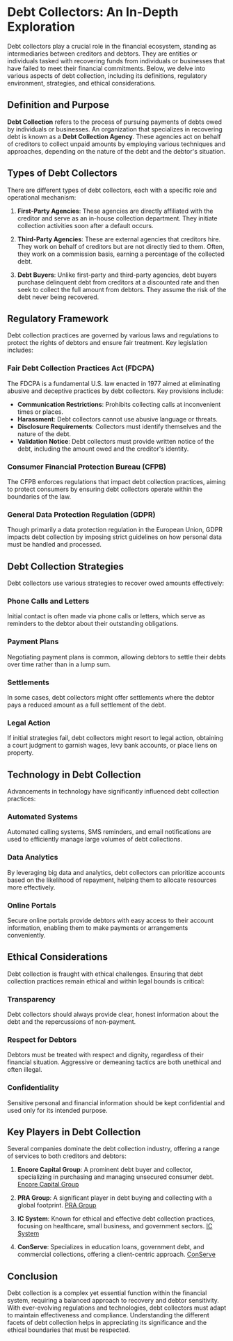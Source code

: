 # Debt Collectors: An In-Depth Exploration

Debt collectors play a crucial role in the financial ecosystem, standing as intermediaries between creditors and debtors. They are entities or individuals tasked with recovering funds from individuals or businesses that have failed to meet their financial commitments. Below, we delve into various aspects of debt collection, including its definitions, regulatory environment, strategies, and ethical considerations.

## Definition and Purpose

**Debt Collection** refers to the process of pursuing payments of debts owed by individuals or businesses. An organization that specializes in recovering debt is known as a **Debt Collection Agency**. These agencies act on behalf of creditors to collect unpaid amounts by employing various techniques and approaches, depending on the nature of the debt and the debtor's situation.

## Types of Debt Collectors

There are different types of debt collectors, each with a specific role and operational mechanism:

1. **First-Party Agencies**: These agencies are directly affiliated with the creditor and serve as an in-house collection department. They initiate collection activities soon after a default occurs.

2. **Third-Party Agencies**: These are external agencies that creditors hire. They work on behalf of creditors but are not directly tied to them. Often, they work on a commission basis, earning a percentage of the collected debt.

3. **Debt Buyers**: Unlike first-party and third-party agencies, debt buyers purchase delinquent debt from creditors at a discounted rate and then seek to collect the full amount from debtors. They assume the risk of the debt never being recovered.

## Regulatory Framework

Debt collection practices are governed by various laws and regulations to protect the rights of debtors and ensure fair treatment. Key legislation includes:

### Fair Debt Collection Practices Act (FDCPA)

The FDCPA is a fundamental U.S. law enacted in 1977 aimed at eliminating abusive and deceptive practices by debt collectors. Key provisions include:

- **Communication Restrictions**: Prohibits collecting calls at inconvenient times or places.
- **Harassment**: Debt collectors cannot use abusive language or threats.
- **Disclosure Requirements**: Collectors must identify themselves and the nature of the debt.
- **Validation Notice**: Debt collectors must provide written notice of the debt, including the amount owed and the creditor's identity.

### Consumer Financial Protection Bureau (CFPB)

The CFPB enforces regulations that impact debt collection practices, aiming to protect consumers by ensuring debt collectors operate within the boundaries of the law. 

### General Data Protection Regulation (GDPR)

Though primarily a data protection regulation in the European Union, GDPR impacts debt collection by imposing strict guidelines on how personal data must be handled and processed.

## Debt Collection Strategies

Debt collectors use various strategies to recover owed amounts effectively:

### Phone Calls and Letters

Initial contact is often made via phone calls or letters, which serve as reminders to the debtor about their outstanding obligations. 

### Payment Plans

Negotiating payment plans is common, allowing debtors to settle their debts over time rather than in a lump sum.

### Settlements

In some cases, debt collectors might offer settlements where the debtor pays a reduced amount as a full settlement of the debt.

### Legal Action

If initial strategies fail, debt collectors might resort to legal action, obtaining a court judgment to garnish wages, levy bank accounts, or place liens on property.

## Technology in Debt Collection

Advancements in technology have significantly influenced debt collection practices:

### Automated Systems

Automated calling systems, SMS reminders, and email notifications are used to efficiently manage large volumes of debt collections.

### Data Analytics

By leveraging big data and analytics, debt collectors can prioritize accounts based on the likelihood of repayment, helping them to allocate resources more effectively.

### Online Portals

Secure online portals provide debtors with easy access to their account information, enabling them to make payments or arrangements conveniently.

## Ethical Considerations

Debt collection is fraught with ethical challenges. Ensuring that debt collection practices remain ethical and within legal bounds is critical:

### Transparency

Debt collectors should always provide clear, honest information about the debt and the repercussions of non-payment.

### Respect for Debtors

Debtors must be treated with respect and dignity, regardless of their financial situation. Aggressive or demeaning tactics are both unethical and often illegal.

### Confidentiality

Sensitive personal and financial information should be kept confidential and used only for its intended purpose.

## Key Players in Debt Collection

Several companies dominate the debt collection industry, offering a range of services to both creditors and debtors:

1. **Encore Capital Group**: A prominent debt buyer and collector, specializing in purchasing and managing unsecured consumer debt. [Encore Capital Group](https://www.encorecapital.com/)

2. **PRA Group**: A significant player in debt buying and collecting with a global footprint. [PRA Group](https://www.pragroup.com/)

3. **IC System**: Known for ethical and effective debt collection practices, focusing on healthcare, small business, and government sectors. [IC System](https://www.icsystem.com/)

4. **ConServe**: Specializes in education loans, government debt, and commercial collections, offering a client-centric approach. [ConServe](https://www.conserve-arm.com/)

## Conclusion

Debt collection is a complex yet essential function within the financial system, requiring a balanced approach to recovery and debtor sensitivity. With ever-evolving regulations and technologies, debt collectors must adapt to maintain effectiveness and compliance. Understanding the different facets of debt collection helps in appreciating its significance and the ethical boundaries that must be respected.